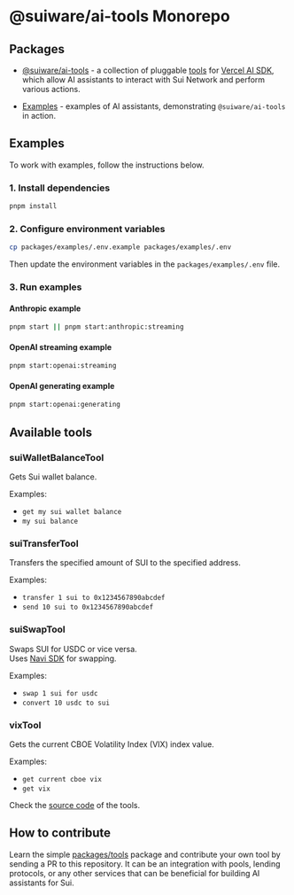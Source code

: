 # @suiware/ai-tools Monorepo

## Packages

- [@suiware/ai-tools](packages/tools/README.md) - a collection of pluggable [tools](https://sdk.vercel.ai/docs/foundations/tools) for [Vercel AI SDK](https://sdk.vercel.ai/), which allow AI assistants to interact with Sui Network and perform various actions.

- [Examples](packages/examples/README.md) - examples of AI assistants, demonstrating `@suiware/ai-tools` in action.


## Examples

To work with examples, follow the instructions below.

### 1. Install dependencies

```bash
pnpm install
```

### 2. Configure environment variables

```bash
cp packages/examples/.env.example packages/examples/.env
```

Then update the environment variables in the `packages/examples/.env` file.

### 3. Run examples

#### Anthropic example

```bash
pnpm start || pnpm start:anthropic:streaming
```

#### OpenAI streaming example

```bash
pnpm start:openai:streaming
```

#### OpenAI generating example

```bash
pnpm start:openai:generating
```

## Available tools

### suiWalletBalanceTool

Gets Sui wallet balance.

Examples:
- `get my sui wallet balance`
- `my sui balance`

### suiTransferTool

Transfers the specified amount of SUI to the specified address.

Examples:
- `transfer 1 sui to 0x1234567890abcdef`
- `send 10 sui to 0x1234567890abcdef`

### suiSwapTool

Swaps SUI for USDC or vice versa.  
Uses [Navi SDK](https://github.com/naviprotocol/navi-sdk) for swapping.

Examples:
- `swap 1 sui for usdc`
- `convert 10 usdc to sui`

### vixTool

Gets the current CBOE Volatility Index (VIX) index value.

Examples:
- `get current cboe vix`
- `get vix`

Check the [source code](./packages/tools/src/ai/tools) of the tools.

## How to contribute

Learn the simple [packages/tools](./packages/tools/) package and contribute your own tool by sending a PR to this repository. 
It can be an integration with pools, lending protocols, or any other services that can be beneficial for building AI assistants for Sui.
